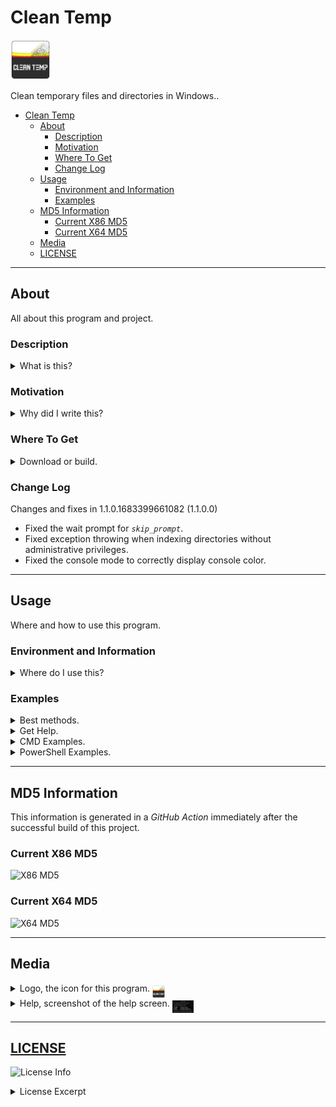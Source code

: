 # Clean Temp

<img alt="Logo 1" src="docs/media/images/cleantemp.png" height="64px">

Clean temporary files and directories in Windows.&#46;

- [Clean Temp](#clean-temp)
  - [About](#about)
    - [Description](#description)
    - [Motivation](#motivation)
    - [Where To Get](#where-to-get)
    - [Change Log](#change-log)
  - [Usage](#usage)
    - [Environment and Information](#environment-and-information)
    - [Examples](#examples)
  - [MD5 Information](#md5-information)
    - [Current X86 MD5](#current-x86-md5)
    - [Current X64 MD5](#current-x64-md5)
  - [Media](#media)
  - [LICENSE](#license)

---

## About

All about this program and project&#46;

### Description

<details>
  <summary>What is this&#63;</summary>
  <p>
  This is a console tool for the <b>Windows</b> command line environment that deletes temporary files and directories in <code>%SYSTEMROOT%\temp</code> &#40;<i>System</i>&#41; and <code>%TEMP%</code> &#40;<i>User</i>&#41;&#46; Great for use as a <i>scheduled task</i> &#40;Task Scheduler&#41;&#46; This works in <b><i>cmd</i></b> or <b><i>PowerShell</i></b>&#46;
  </p>
</details>

### Motivation

<details>
  <summary>Why did I write this&#63;</summary>
  <p>
  This helps me automate cleaning my temporary folders&#46; I&#39;ve been writing scripts to do this for years&#44; this just makes it a tad bit easier&#59; more portable&#46;
  </p>
</details>

### Where To Get

<details>
  <summary>Download or build&#46;</summary>
  <p>
  You can fork this repository and build yourself or you can download it at the current <a href="https://github.com/Lateralus138/cleantemp/releases">Releases</a> page&#46;
  </p>
</details>

### Change Log

Changes and fixes in 1.1.0.1683399661082 (1.1.0.0)

- Fixed the wait prompt for *`skip_prompt`*.
- Fixed exception throwing when indexing directories without administrative privileges.
- Fixed the console mode to correctly display console color.

---

## Usage

Where and how to use this program&#46;

### Environment and Information

<details>
  <summary>Where do I use this&#63;</summary>
  <p>
  Like any cli tool &#40;or any executable for that matter&#41; this can be used in any available command line program&#47;emulator in <b>Windows</b> like <b>CMD</b> or <b>PowerShell</b>&#44; for example&#44; and should work in most available terminals&#46;

  Like any portable program in this can either be placed somewhere in your <code>%PATH%</code> and if not then when your run it you&#39;ll need to provide the direct path of the executable&#46;
  </p>
  <h4>Example Given</h4>
  <pre>
    <code> > & &#39;C:\Users\&#60;USERNAME&#62;\Bin\cleantemp.exe&#39; /&#63; </code>
  </pre>
</details>

### Examples

<details>
  <summary>Best methods&#46;</summary>
  <p>
  This is best used as a <i>scheduled task</i> via <i><b>Task Scheduler</b></i> with the &#91;&#47;P&#93; switch&#44; but you can use it from the command line&#44; shortcut &#40;&#46;lnk&#41;&#44; clicked&#44; or from any other program&#46;
  </p>
</details>

<details>
  <summary>Get Help&#46;</summary>
  <p>In CMD or PowerShell&#46; &#40;with /?, /H, or /HELP&#41;&#46; You can also find a screenshot below&#46;</p>
  <pre>
    <code>C:\Windows\System32> cleantemp /?</code>
    <samp>
┌────────────────────────────────────────────────┐
│                   Clean Temp                   │
├────────────────────────────────────────────────┤
│ Clean temporary files and directories.         │
├────────────────────────────────────────────────┤
│ cleantemp [/H] [/S] [/U] [/P]                  │
├────────────────────────────────────────────────┤
│ /?,/H,/HELP     This help screen.              │
│ /P,/PROMPT      Skip [Enter] prompts.          │
│ /U,/USER        User temp directory only.      │
│ /S,/SYSTEM      System temp directory only.    │
├────────────────────────────────────────────────┤
│ © 2022 Ian Pride - New Pride Software/Services │
└────────────────────────────────────────────────┘
    </samp>
  </pre>
</details>

<details>
  <summary>CMD Examples&#46;</summary>
  <p>Good old fashion cmd&#46;exe&#46;</p>
  <p>Clean user temp dirctory only&#46;</p>
  <pre>
  <code>
  C:\Windows\System32> cleantemp /U
  <samp>
┌────────────────────────────────────────────────┐
│                  Clean Temp                    │
├────────────────────────────────────────────────┤
│ Clean all temporary directories for a user.    │
└────────────────────────────────────────────────┘

┌────────────────────────────────────────────────┐
│  Found user temp directory and enumerating     │
│  children files and directories.               │
└────────────────────────────────────────────────┘

┌────────────────────────────────────────────────┐
│ Found files and folders in the user temp       │
│ directory and attempting to delete.            │
└────────────────────────────────────────────────┘

C:\Users\\<USERNAME\>\AppData\Local\Temp\027bfd2d-276b-4e2c-83b2-5f1d444c3382.tmp is in use by another process.
...
Access is denied for C:\Users\\<USERNAME\>\AppData\Local\Temp\8cd7e51b-f6be-48c9-afd0-e04c6954b9aa.tmp.node
C:\Users\\<USERNAME\>\AppData\Local\Temp\8fccf883-842d-4d9a-a21e-8cbf0b6d9f1f.tmp is in use by another process.
...
C:\Users\\<USERNAME\>\AppData\Local\Temp\qtsingleapp-qBitto-9f54-1-lockfile is in use by another process.
C:\Users\\<USERNAME\>\AppData\Local\Temp\tempoa deleted successfully.
C:\Users\\<USERNAME\>\AppData\Local\Temp\tempob deleted successfully.                       
  </samp>
  </code>
  </pre>
</details>

<details>
  <summary>PowerShell Examples&#46;</summary>
  <p>The more powerful PowerShell or PWSH&#46;</p>
  <p>Clean system temp dirctory only&#46;</p>
  <pre>
  <code>
  C:\Windows\System32> cleantemp /U
  <samp>
┌────────────────────────────────────────────────┐
│                  Clean Temp                    │
├────────────────────────────────────────────────┤
│ Clean all temporary directories for a user.    │
└────────────────────────────────────────────────┘

┌────────────────────────────────────────────────┐
│ Found system temp directory and enumerating    │
│ children files and directories.                │
└────────────────────────────────────────────────┘

┌────────────────────────────────────────────────┐
│ Found files and folders in the system temp     │
│ directory and attempting to delete.            │
└────────────────────────────────────────────────┘

C:\WINDOWS\Temp\catalog.json deleted successfully.
C:\WINDOWS\Temp\INFERNO2-20220115-1352.log is in use by another process.
C:\WINDOWS\Temp\officeclicktorun.exe_streamserver(2022011513515810B8).log is in use by another process.                       
  </samp>
  </code>
  </pre>
</details>

---

## MD5 Information

This information is generated in a *GitHub Action* immediately after the successful build of this project.

### Current X86 MD5

![X86 MD5](https://img.shields.io/endpoint?url=https://raw.githubusercontent.com/Lateralus138/cleantemp/master/docs/json/cleantemp_x86_md5.json)

### Current X64 MD5

![X64 MD5](https://img.shields.io/endpoint?url=https://raw.githubusercontent.com/Lateralus138/cleantemp/master/docs/json/cleantemp_x64_md5.json)


---

## Media

<!-- ### Logo -->

<details>
  <summary>Logo, the icon for this program&#46; <img alt="logo2" src="docs/media/images/cleantemp.png" height="20px" align="middle"></summary>
  <img alt="logo2" src="docs/media/images/cleantemp.png">
</details>

<details>
  <summary>Help, screenshot of the help screen&#46; <img alt="logo2" src="docs/media/images/helpscreen.png" height="20px" align="middle"></summary>
  <img alt="helpscreen" src="docs/media/images/helpscreen.png">
</details>


<!-- ### Example Screenshots -->

---

## [LICENSE](./LICENSE)

![License Info](https://img.shields.io/github/license/Lateralus138/cleantemp?style=for-the-badge)

<details>
  <summary>License Excerpt</summary>
  <br>
  <blockquote>
  This program is free software&#58; you can redistribute it and&#47;or modify it under the terms of the GNU General Public License as published by the Free Software Foundation&#44; either version 3 of the License&#44; or &#40;at your option&#41; any later version&#46;
  </blockquote>
  <br>
  <blockquote>
  This program is distributed in the hope that it will be useful&#44; but WITHOUT ANY WARRANTY&#59; without even the implied warranty of MERCHANTABILITY or FITNESS FOR A PARTICULAR PURPOSE&#46;  See the GNU General Public License for more details&#46;
  </blockquote>
</details>
